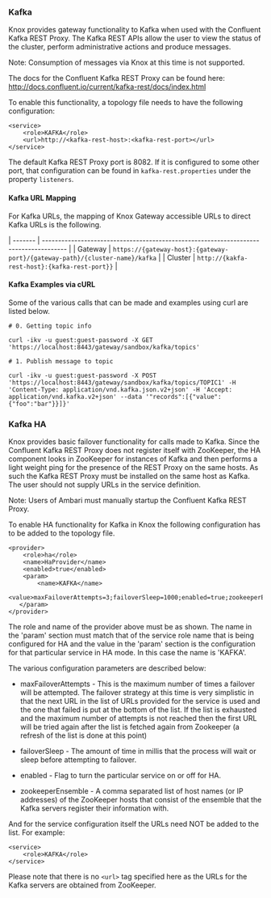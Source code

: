 <!--
   Licensed to the Apache Software Foundation (ASF) under one or more
   contributor license agreements.  See the NOTICE file distributed with
   this work for additional information regarding copyright ownership.
   The ASF licenses this file to You under the Apache License, Version 2.0
   (the "License"); you may not use this file except in compliance with
   the License.  You may obtain a copy of the License at

       https://www.apache.org/licenses/LICENSE-2.0

   Unless required by applicable law or agreed to in writing, software
   distributed under the License is distributed on an "AS IS" BASIS,
   WITHOUT WARRANTIES OR CONDITIONS OF ANY KIND, either express or implied.
   See the License for the specific language governing permissions and
   limitations under the License.
-->
<!---
   Licensed to the Apache Software Foundation (ASF) under one or more
   contributor license agreements.  See the NOTICE file distributed with
   this work for additional information regarding copyright ownership.
   The ASF licenses this file to You under the Apache License, Version 2.0
   (the "License"); you may not use this file except in compliance with
   the License.  You may obtain a copy of the License at

       https://www.apache.org/licenses/LICENSE-2.0

   Unless required by applicable law or agreed to in writing, software
   distributed under the License is distributed on an "AS IS" BASIS,
   WITHOUT WARRANTIES OR CONDITIONS OF ANY KIND, either express or implied.
   See the License for the specific language governing permissions and
   limitations under the License.
--->

### Kafka ###

Knox provides gateway functionality to Kafka when used with the Confluent Kafka REST Proxy. The Kafka REST APIs allow the user to view the status 
of the cluster, perform administrative actions and produce messages.

<p>Note: Consumption of messages via Knox at this time is not supported.</p>  

The docs for the Confluent Kafka REST Proxy can be found here:
http://docs.confluent.io/current/kafka-rest/docs/index.html

To enable this functionality, a topology file needs to have the following configuration:

    <service>
        <role>KAFKA</role>
        <url>http://<kafka-rest-host>:<kafka-rest-port></url>
    </service>

The default Kafka REST Proxy port is 8082. If it is configured to some other port, that configuration can be found in 
`kafka-rest.properties` under the property `listeners`.

#### Kafka URL Mapping ####

For Kafka URLs, the mapping of Knox Gateway accessible URLs to direct Kafka URLs is the following.

| ------- | ------------------------------------------------------------------------------------- |
| Gateway | `https://{gateway-host}:{gateway-port}/{gateway-path}/{cluster-name}/kafka` |
| Cluster | `http://{kakfa-rest-host}:{kafka-rest-port}}`                               |


#### Kafka Examples via cURL

Some of the various calls that can be made and examples using curl are listed below.

    # 0. Getting topic info
    
    curl -ikv -u guest:guest-password -X GET 'https://localhost:8443/gateway/sandbox/kafka/topics'

    # 1. Publish message to topic
    
    curl -ikv -u guest:guest-password -X POST 'https://localhost:8443/gateway/sandbox/kafka/topics/TOPIC1' -H 'Content-Type: application/vnd.kafka.json.v2+json' -H 'Accept: application/vnd.kafka.v2+json' --data '"records":[{"value":{"foo":"bar"}}]}'

### Kafka HA ###

Knox provides basic failover functionality for calls made to Kafka. Since the Confluent Kafka REST Proxy does not register
itself with ZooKeeper, the HA component looks in ZooKeeper for instances of Kafka and then performs a light weight ping for
the presence of the REST Proxy on the same hosts. As such the Kafka REST Proxy must be installed on the same host as Kafka.
The user should not supply URLs in the service definition.  

Note: Users of Ambari must manually startup the Confluent Kafka REST Proxy.

To enable HA functionality for Kafka in Knox the following configuration has to be added to the topology file.

    <provider>
        <role>ha</role>
        <name>HaProvider</name>
        <enabled>true</enabled>
        <param>
            <name>KAFKA</name>
            <value>maxFailoverAttempts=3;failoverSleep=1000;enabled=true;zookeeperEnsemble=machine1:2181,machine2:2181,machine3:2181</value>
       </param>
    </provider>

The role and name of the provider above must be as shown. The name in the 'param' section must match that of the service
role name that is being configured for HA and the value in the 'param' section is the configuration for that particular
service in HA mode. In this case the name is 'KAFKA'.

The various configuration parameters are described below:

* maxFailoverAttempts -
This is the maximum number of times a failover will be attempted. The failover strategy at this time is very simplistic
in that the next URL in the list of URLs provided for the service is used and the one that failed is put at the bottom
of the list. If the list is exhausted and the maximum number of attempts is not reached then the first URL will be tried
again after the list is fetched again from Zookeeper (a refresh of the list is done at this point)

* failoverSleep -
The amount of time in millis that the process will wait or sleep before attempting to failover.

* enabled -
Flag to turn the particular service on or off for HA.

* zookeeperEnsemble -
A comma separated list of host names (or IP addresses) of the ZooKeeper hosts that consist of the ensemble that the Kafka
servers register their information with. 

And for the service configuration itself the URLs need NOT be added to the list. For example:

    <service>
        <role>KAFKA</role>
    </service>

Please note that there is no `<url>` tag specified here as the URLs for the Kafka servers are obtained from ZooKeeper.
